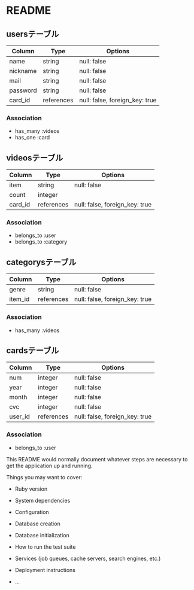 # README

## usersテーブル

| Column   | Type       | Options                        |
| -------- | ---------- | ------------------------------ |
| name     | string     | null: false                    |
| nickname | string     | null: false                    |
| mail     | string     | null: false                    |
| password | string     | null: false                    |
| card_id  | references | null: false, foreign_key: true |

### Association
- has_many :videos
- has_one  :card

## videosテーブル

| Column   | Type       | Options                        |
| -------- | ---------- | ------------------------------ |
| item     | string     | null: false                    |
| count    | integer    |                                |
| card_id  | references | null: false, foreign_key: true |

### Association
- belongs_to :user
- belongs_to :category

## categorysテーブル

| Column   | Type       | Options                        |
| -------- | ---------- | ------------------------------ |
| genre    | string     | null: false                    |
| item_id  | references | null: false, foreign_key: true |

### Association
- has_many :videos

## cardsテーブル

| Column   | Type       | Options                        |
| -------- | ---------- | ------------------------------ |
| num      | integer     | null: false                   |
| year     | integer     | null: false                   |
| month    | integer     | null: false                   |
| cvc      | integer     | null: false                   |
| user_id  | references | null: false, foreign_key: true |

### Association
- belongs_to :user


This README would normally document whatever steps are necessary to get the
application up and running.

Things you may want to cover:

* Ruby version

* System dependencies

* Configuration

* Database creation

* Database initialization

* How to run the test suite

* Services (job queues, cache servers, search engines, etc.)

* Deployment instructions

* ...
